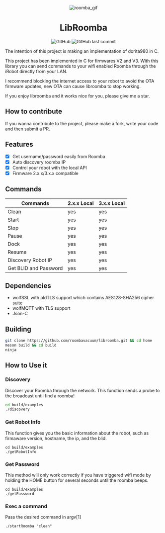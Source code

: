 <p align="center">
<img src="https://media.giphy.com/media/mP9hvHDhy4E9i/giphy.gif" alt="roomba_gif">
</p>

<h1 align="center">LibRoomba</h1>
<p align="center">
<img alt="GitHub" src="https://img.shields.io/github/license/roombavacuum/libroomba">
<img alt="GitHub last commit" src="https://img.shields.io/github/last-commit/roombavacuum/libroomba">
</p>

The intention of this project is making an implementation of dorita980 in C.

This project has been implemented in C for firmwares V2 and V3.
With this library you can send commands to your wifi enabled Roomba through the iRobot directly from your LAN.

I recommend blocking the internet access to your robot to avoid the OTA firmware updates, new OTA can cause libroomba to stop working.

If you enjoy libroomba and it works nice for you, please give me a star.

## How to contribute
If you wanna contribute to the project, please make a fork, write your code and then submit a PR.

## Features
- [x] Get username/password easily from Roomba
- [x] Auto discovery roomba IP
- [x] Control your robot with the local API
- [x] Firmware 2.x.x/3.x.x compatible

## Commands

| Commands               | 2.x.x Local | 3.x.x Local   |
|------------------------|-------------|---------------|
| Clean                  | yes         | yes           |
| Start                  | yes         | yes           |
| Stop                   | yes         | yes           |
| Pause                  | yes         | yes           |
| Dock                   | yes         | yes           |
| Resume                 | yes         | yes           |
| Discovery Robot IP     | yes         | yes           |
| Get BLID and Password  | yes         | yes           |

## Dependencies
- wolfSSL with oldTLS support which contains AES128-SHA256 cipher suite
- wolfMQTT with TLS support
- Json-C

## Building
```sh
git clone https://github.com/roombavacuum/libroomba.git && cd home
meson build && cd build
ninja
```

## How to Use it

### Discovery
Discover your Roomba through the network.
This function sends a probe to the broadcast until find a roomba!
```sh
cd build/examples
./discovery
```

### Get Robot Info
This function gives you the basic information about the robot,
such as firmaware version, hostname, the ip, and the blid.
```
cd build/examples
./getRobotInfo
```

### Get Password
This method will only work correctly if you have triggered
wifi mode by holding the HOME button for several seconds
until the roomba beeps.
```
cd build/examples
./getPassword
```

### Exec a command
Pass the desired command in argv[1]
```
./startRoomba "clean"
```
